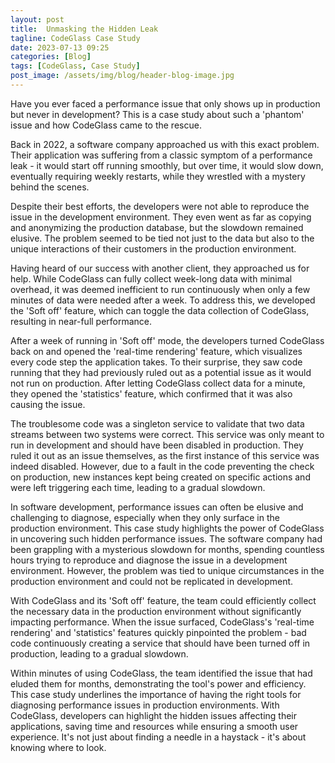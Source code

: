 ```yaml
---
layout: post
title:  Unmasking the Hidden Leak
tagline: CodeGlass Case Study
date: 2023-07-13 09:25
categories: [Blog]
tags: [CodeGlass, Case Study]
post_image: /assets/img/blog/header-blog-image.jpg
---
```


Have you ever faced a performance issue that only shows up in production but never in development? This is a case study about such a 'phantom' issue and how CodeGlass came to the rescue.

Back in 2022, a software company approached us with this exact problem. Their application was suffering from a classic symptom of a performance leak - it would start off running smoothly, but over time, it would slow down, eventually requiring weekly restarts, while they wrestled with a mystery behind the scenes.

Despite their best efforts, the developers were not able to reproduce the issue in the development environment. They even went as far as copying and anonymizing the production database, but the slowdown remained elusive. The problem seemed to be tied not just to the data but also to the unique interactions of their customers in the production environment.

Having heard of our success with another client, they approached us for help. While CodeGlass can fully collect week-long data with minimal overhead, it was deemed inefficient to run continuously when only a few minutes of data were needed after a week. To address this, we developed the 'Soft off' feature, which can toggle the data collection of CodeGlass, resulting in near-full performance.

After a week of running in 'Soft off' mode, the developers turned CodeGlass back on and opened the 'real-time rendering' feature, which visualizes every code step the application takes. To their surprise, they saw code running that they had previously ruled out as a potential issue as it would not run on production. After letting CodeGlass collect data for a minute, they opened the 'statistics' feature, which confirmed that it was also causing the issue.

The troublesome code was a singleton service to validate that two data streams between two systems were correct. This service was only meant to run in development and should have been disabled in production. They ruled it out as an issue themselves, as the first instance of this service was indeed disabled. However, due to a fault in the code preventing the check on production, new instances kept being created on specific actions and were left triggering each time, leading to a gradual slowdown.

In software development, performance issues can often be elusive and challenging to diagnose, especially when they only surface in the production environment. This case study highlights the power of CodeGlass in uncovering such hidden performance issues. The software company had been grappling with a mysterious slowdown for months, spending countless hours trying to reproduce and diagnose the issue in a development environment. However, the problem was tied to unique circumstances in the production environment and could not be replicated in development.

With CodeGlass and its 'Soft off' feature, the team could efficiently collect the necessary data in the production environment without significantly impacting performance. When the issue surfaced, CodeGlass's 'real-time rendering' and 'statistics' features quickly pinpointed the problem - bad code continuously creating a service that should have been turned off in production, leading to a gradual slowdown.

Within minutes of using CodeGlass, the team identified the issue that had eluded them for months, demonstrating the tool's power and efficiency. This case study underlines the importance of having the right tools for diagnosing performance issues in production environments. With CodeGlass, developers can highlight the hidden issues affecting their applications, saving time and resources while ensuring a smooth user experience. It's not just about finding a needle in a haystack - it's about knowing where to look.

